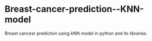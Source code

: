 # Breast-cancer-prediction--KNN-model
Breast cancesr prediction using kNN model in python and its libraries.
